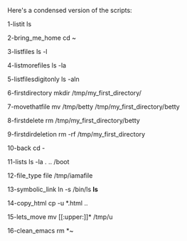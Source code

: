 Here's a condensed version of the scripts:

1-listit
ls

2-bring_me_home
cd ~

3-listfiles
ls -l

4-listmorefiles
ls -la

5-listfilesdigitonly
ls -aln

6-firstdirectory
mkdir /tmp/my_first_directory/

7-movethatfile
mv /tmp/betty /tmp/my_first_directory/betty

8-firstdelete
rm /tmp/my_first_directory/betty

9-firstdirdeletion
rm -rf /tmp/my_first_directory

10-back
cd -

11-lists
ls -la . .. /boot

12-file_type
file /tmp/iamafile

13-symbolic_link
ln -s /bin/ls __ls__

14-copy_html
cp -u *.html ..

15-lets_move
mv [[:upper:]]* /tmp/u

16-clean_emacs
rm *~

